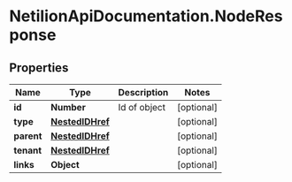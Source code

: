 # NetilionApiDocumentation.NodeResponse

## Properties
Name | Type | Description | Notes
------------ | ------------- | ------------- | -------------
**id** | **Number** | Id of object | [optional] 
**type** | [**NestedIDHref**](NestedIDHref.md) |  | [optional] 
**parent** | [**NestedIDHref**](NestedIDHref.md) |  | [optional] 
**tenant** | [**NestedIDHref**](NestedIDHref.md) |  | [optional] 
**links** | **Object** |  | [optional] 
